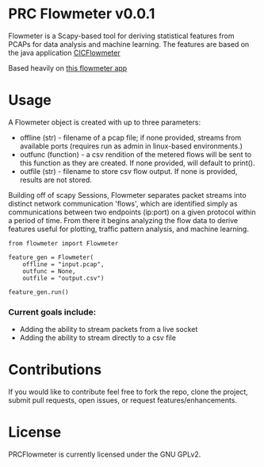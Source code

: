 # PRC Flowmeter v0.0.1
Flowmeter is a Scapy-based tool for deriving statistical features from PCAPs for data analysis and machine learning. The features are based on the java application [CICFlowmeter](https://github.com/ahlashkari/CICFlowMeter/)

Based heavily on [this flowmeter app](https://github.com/alekzandr/flowmeter)

# Usage
A Flowmeter object is created with up to three parameters:

* offline (str) - filename of a pcap file; if none provided, streams from available ports (requires run as admin in linux-based environments.)
* outfunc (function) - a csv rendition of the metered flows will be sent to this function as they are created. If none provided, will default to print().
* outfile (str) - filename to store csv flow output. If none is provided, results are not stored.

Building off of scapy Sessions, Flowmeter separates packet streams into distinct network communication 'flows', which are identified simply as communications between two endpoints (ip:port) on a given protocol within a period of time. From there it begins analyzing the flow data to derive features useful for plotting, traffic pattern analysis, and machine learning.

```
from flowmeter import Flowmeter

feature_gen = Flowmeter(
    offline = "input.pcap",
    outfunc = None,
    outfile = "output.csv")

feature_gen.run()

```

### Current goals include:
* Adding the ability to stream packets from a live socket
* Adding the ability to stream directly to a csv file

# Contributions
If you would like to contribute feel free to fork the repo, clone the project, submit pull requests, open issues, or request features/enhancements.

# License
PRCFlowmeter is currently licensed under the GNU GPLv2.
